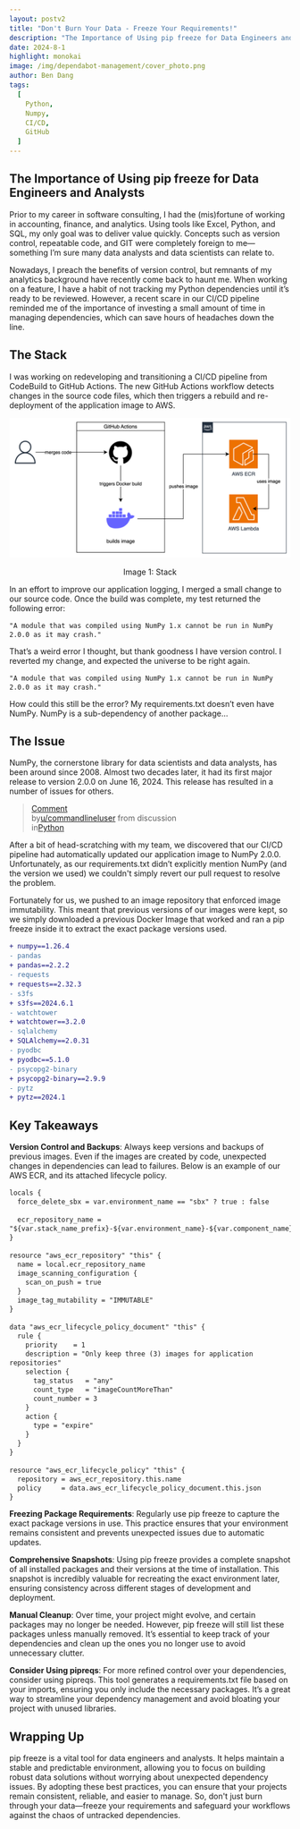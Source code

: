 ```yaml
---
layout: postv2
title: "Don't Burn Your Data - Freeze Your Requirements!"
description: "The Importance of Using pip freeze for Data Engineers and Analysts"
date: 2024-8-1
highlight: monokai
image: /img/dependabot-management/cover_photo.png
author: Ben Dang
tags:
  [
    Python,
    Numpy,
    CI/CD,
    GitHub
  ]
---
```



## The Importance of Using pip freeze for Data Engineers and Analysts

Prior to my career in software consulting, I had the (mis)fortune of working in accounting, finance, and analytics. Using tools like Excel, Python, and SQL, my only goal was to deliver value quickly. Concepts such as version control, repeatable code, and GIT were completely foreign to me—something I’m sure many data analysts and data scientists can relate to.

Nowadays, I preach the benefits of version control, but remnants of my analytics background have recently come back to haunt me. When working on a feature, I have a habit of not tracking my Python dependencies until it’s ready to be reviewed. However, a recent scare in our CI/CD pipeline reminded me of the importance of investing a small amount of time in managing dependencies, which can save hours of headaches down the line.


## The Stack
I was working on redeveloping and transitioning a CI/CD pipeline from CodeBuild to GitHub Actions. The new GitHub Actions workflow detects changes in the source code files, which then triggers a rebuild and re-deployment of the application image to AWS.

<center>
<div ><img src="/img/pip-freeze/diagram.png" width="600px"/><p>Image 1: Stack </p></div>
</center>

In an effort to improve our application logging, I merged a small change to our source code. Once the build was complete, my test returned the following error:

	"A module that was compiled using NumPy 1.x cannot be run in NumPy 2.0.0 as it may crash."

That’s a weird error I thought, but thank goodness I have version control. I reverted my change, and expected the universe to be right again.

	"A module that was compiled using NumPy 1.x cannot be run in NumPy 2.0.0 as it may crash."

How could this still be the error? My requirements.txt doesn’t even have NumPy. NumPy is a sub-dependency of another package…


## The Issue

NumPy, the cornerstone library for data scientists and data analysts, has been around since 2008. Almost two decades later, it had its first major release to version 2.0.0 on June 16, 2024. This release has resulted in a number of issues for others.

<blockquote class="reddit-embed-bq" data-embed-showtitle="true" data-embed-context="1" data-embed-depth="2" data-embed-showusername="false" data-embed-height="383"><a href="https://www.reddit.com/r/Python/comments/1dhtifv/comment/l919ffu/">Comment</a><br> by<a href="https://www.reddit.com/user/commandlineluser/">u/commandlineluser</a> from discussion<a href="https://www.reddit.com/r/Python/comments/1dhtifv/numpy_200_is_the_first_major_release_since_2006/"></a><br> in<a href="https://www.reddit.com/r/Python/">Python</a></blockquote><script async="" src="https://embed.reddit.com/widgets.js" charset="UTF-8"></script>

After a bit of head-scratching with my team, we discovered that our CI/CD pipeline had automatically updated our application image to NumPy 2.0.0. Unfortunately, as our requirements.txt didn’t explicitly mention NumPy (and the version we used) we couldn't simply revert our pull request to resolve the problem. 

Fortunately for us, we pushed to an image repository that enforced image immutability. This meant that previous versions of our images were kept, so we simply downloaded a previous Docker Image that worked and ran a pip freeze inside it to extract the exact package versions used.

```diff
+ numpy==1.26.4
- pandas
+ pandas==2.2.2
- requests
+ requests==2.32.3
- s3fs
+ s3fs==2024.6.1
- watchtower
+ watchtower==3.2.0
- sqlalchemy
+ SQLAlchemy==2.0.31
- pyodbc
+ pyodbc==5.1.0
- psycopg2-binary
+ psycopg2-binary==2.9.9
- pytz
+ pytz==2024.1
```

## Key Takeaways
**Version Control and Backups**: Always keep versions and backups of previous images. Even if the images are created by code, unexpected changes in dependencies can lead to failures. Below is an example of our AWS ECR, and its attached lifecycle policy.
```hcl
locals {
  force_delete_sbx = var.environment_name == "sbx" ? true : false

  ecr_repository_name = "${var.stack_name_prefix}-${var.environment_name}-${var.component_name}"
}

resource "aws_ecr_repository" "this" {
  name = local.ecr_repository_name
  image_scanning_configuration {
    scan_on_push = true
  }
  image_tag_mutability = "IMMUTABLE"
}

data "aws_ecr_lifecycle_policy_document" "this" {
  rule {
    priority    = 1
    description = "Only keep three (3) images for application repositories"
    selection {
      tag_status   = "any"
      count_type   = "imageCountMoreThan"
      count_number = 3
    }
    action {
      type = "expire"
    }
  }
}

resource "aws_ecr_lifecycle_policy" "this" {
  repository = aws_ecr_repository.this.name
  policy     = data.aws_ecr_lifecycle_policy_document.this.json
}

```

**Freezing Package Requirements**: Regularly use pip freeze to capture the exact package versions in use. This practice ensures that your environment remains consistent and prevents unexpected issues due to automatic updates.

**Comprehensive Snapshots**: Using pip freeze provides a complete snapshot of all installed packages and their versions at the time of installation. This snapshot is incredibly valuable for recreating the exact environment later, ensuring consistency across different stages of development and deployment.

**Manual Cleanup**: Over time, your project might evolve, and certain packages may no longer be needed. However, pip freeze will still list these packages unless manually removed. It’s essential to keep track of your dependencies and clean up the ones you no longer use to avoid unnecessary clutter.

**Consider Using pipreqs**: For more refined control over your dependencies, consider using pipreqs. This tool generates a requirements.txt file based on your imports, ensuring you only include the necessary packages. It’s a great way to streamline your dependency management and avoid bloating your project with unused libraries.

## Wrapping Up

pip freeze is a vital tool for data engineers and analysts. It helps maintain a stable and predictable environment, allowing you to focus on building robust data solutions without worrying about unexpected dependency issues. By adopting these best practices, you can ensure that your projects remain consistent, reliable, and easier to manage. So, don't just burn through your data—freeze your requirements and safeguard your workflows against the chaos of untracked dependencies.
